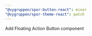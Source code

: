 ```yaml
---
"@vygruppen/spor-button-react": minor
"@vygruppen/spor-theme-react": patch
---
```


Add Floating Action Button component
